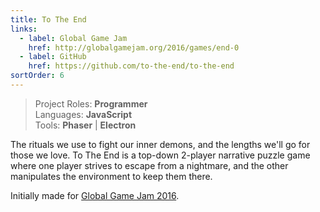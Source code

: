 ```yaml
---
title: To The End
links:
  - label: Global Game Jam
    href: http://globalgamejam.org/2016/games/end-0
  - label: GitHub
    href: https://github.com/to-the-end/to-the-end
sortOrder: 6
---
```


> Project Roles: **Programmer**\
> Languages: **JavaScript**\
> Tools: **Phaser** | **Electron**

The rituals we use to fight our inner demons, and the lengths we'll go for those
we love. To The End is a top-down 2-player narrative puzzle game where one
player strives to escape from a nightmare, and the other manipulates the
environment to keep them there.

Initially made for
[Global Game Jam 2016](http://globalgamejam.org/2016/games/end-0).
